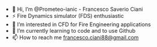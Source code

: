 - 👋 Hi, I’m @Prometeo-ianic - Francesco Saverio Ciani
- ⚡ Fire Dynamics simulator (FDS) enthusiastic
- 👀 I’m interested in CFD for Fire Engineering applications
- 🌱 I’m currently learning to code and to use Github
- 📫 How to reach me francesco.ciani88@gmail.com

<!---
Prometeo-ianic/Prometeo-ianic is a ✨ special ✨ repository because its `README.md` (this file) appears on your GitHub profile.
You can click the Preview link to take a look at your changes.
--->
